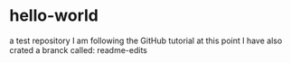 # hello-world
a test repository
I am following the GitHub tutorial at this point I have also crated a branck called: readme-edits
